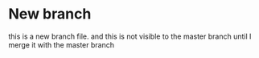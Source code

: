 # New branch
this is a new branch file. and this is not visible to the master branch until I merge it with the master branch